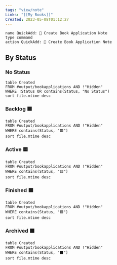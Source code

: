 ```yaml
---
tags: "view/note"
Links: "[[My Books]]"
Created: 2023-05-08T01:12:27
---
```


```button
name QuickAdd: 💪 Create Book Application Note
type command
action QuickAdd: 💪 Create Book Application Note
```

## By Status

### No Status

```dataview
table Created
FROM #output/bookapplications AND !"Hidden"
WHERE !Status OR contains(Status, "No Status")
sort file.mtime desc
```

### Backlog 🟥

```dataview
table Created
FROM #output/bookapplications AND !"Hidden"
WHERE contains(Status, "🟥")
sort file.mtime desc
```

### Active 🟨

```dataview
table Created
FROM #output/bookapplications AND !"Hidden"
WHERE contains(Status, "🟨")
sort file.mtime desc
```

### Finished 🟩

```dataview
table Created
FROM #output/bookapplications AND !"Hidden"
WHERE contains(Status, "🟩")
sort file.mtime desc
```

### Archived ⬛️

```dataview
table Created
FROM #output/bookapplications AND !"Hidden"
WHERE contains(Status, "⬛️")
sort file.mtime desc
```
